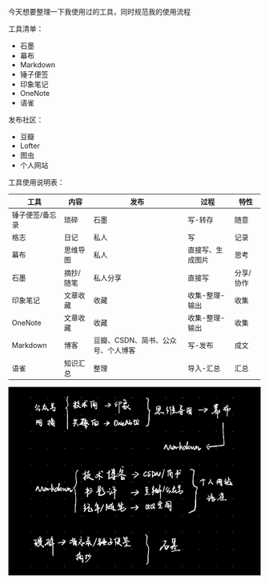 今天想要整理一下我使用过的工具，同时规范我的使用流程

工具清单：
- 石墨
- 幕布
- Markdown
- 锤子便签
- 印象笔记
- OneNote
- 语雀

发布社区：
- 豆瓣
- Lofter
- 图虫
- 个人网站



 工具使用说明表：

| 工具            | 内容      | 发布                               | 过程             | 特性      |
| --------------- | --------- | ---------------------------------- | ---------------- | --------- |
| 锤子便签/备忘录 | 琐碎      | 石墨                               | 写-转存          | 随意      |
| 格志            | 日记      | 私人                               | 写               | 记录      |
| 幕布            | 思维导图  | 私人                               | 直接写、生成图片 | 思考      |
| 石墨            | 摘抄/随笔 | 私人分享                           | 直接写           | 分享/协作 |
| 印象笔记        | 文章收藏  | 收藏                               | 收集-整理-输出   | 收集      |
| OneNote         | 文章收藏  | 收藏                               | 收集-整理-输出   | 收集      |
| Markdown        | 博客      | 豆瓣、CSDN、简书、公众号、个人博客 | 写-发布          | 成文      |
| 语雀            | 知识汇总  | 整理                               | 导入-汇总        | 汇总      |



![工具使用图](https://raw.githubusercontent.com/yefcion/PicData/master/img/20200108000558.png)